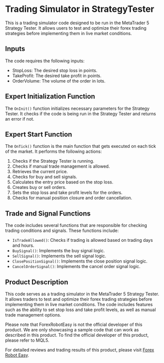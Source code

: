 # Trading Simulator in StrategyTester

This is a trading simulator code designed to be run in the MetaTrader 5 Strategy Tester. It allows users to test and optimize their forex trading strategies before implementing them in live market conditions. 

## Inputs

The code requires the following inputs:

- StopLoss: The desired stop loss in points.
- TakeProfit: The desired take profit in points.
- OrderVolume: The volume of the order in lots.

## Expert Initialization Function

The `OnInit()` function initializes necessary parameters for the Strategy Tester. It checks if the code is being run in the Strategy Tester and returns an error if not.

## Expert Start Function

The `OnTick()` function is the main function that gets executed on each tick of the market. It performs the following actions:

1. Checks if the Strategy Tester is running.
2. Checks if manual trade management is allowed.
3. Retrieves the current price.
4. Checks for buy and sell signals.
5. Calculates the entry price based on the stop loss.
6. Creates buy or sell orders.
7. Sets the stop loss and take profit levels for the orders.
8. Checks for manual position closure and order cancellation.

## Trade and Signal Functions

The code includes several functions that are responsible for checking trading conditions and signals. These functions include:

- `IsTradeAllowed()`: Checks if trading is allowed based on trading days and hours.
- `BuySignal()`: Implements the buy signal logic.
- `SellSignal()`: Implements the sell signal logic.
- `ClosePositionSignal()`: Implements the close position signal logic.
- `CancelOrderSignal()`: Implements the cancel order signal logic.

## Product Description

This code serves as a trading simulator in the MetaTrader 5 Strategy Tester. It allows traders to test and optimize their forex trading strategies before implementing them in live market conditions. The code includes features such as the ability to set stop loss and take profit levels, as well as manual trade management options. 

Please note that ForexRobotEasy is not the official developer of this product. We are only showcasing a sample code that can work as described in this product. To find the official developer of this product, please refer to MQL5. 

For detailed reviews and trading results of this product, please visit [Forex Robot Easy](https://forexroboteasy.com/forex-robot-review/review-trading-simulator-in-strategytester-optimize-forex-strategies/).

